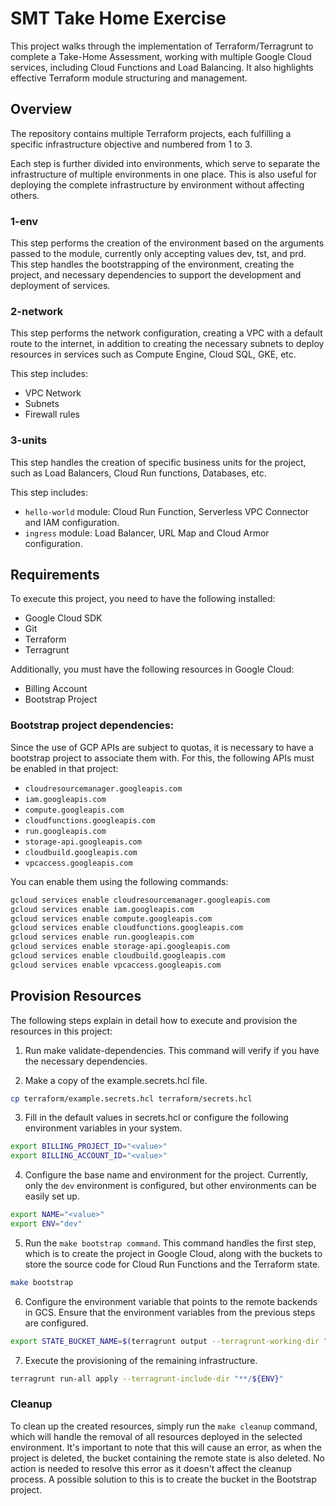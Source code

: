 # SMT Take Home Exercise
This project walks through the implementation of Terraform/Terragrunt to complete a Take-Home Assessment, working with multiple Google Cloud services, including Cloud Functions and Load Balancing. It also highlights effective Terraform module structuring and management.

## Overview
The repository contains multiple Terraform projects, each fulfilling a specific infrastructure objective and numbered from 1 to 3.

Each step is further divided into environments, which serve to separate the infrastructure of multiple environments in one place. This is also useful for deploying the complete infrastructure by environment without affecting others.

### 1-env
This step performs the creation of the environment based on the arguments passed to the module, currently only accepting values dev, tst, and prd. This step handles the bootstrapping of the environment, creating the project, and necessary dependencies to support the development and deployment of services.

### 2-network
This step performs the network configuration, creating a VPC with a default route to the internet, in addition to creating the necessary subnets to deploy resources in services such as Compute Engine, Cloud SQL, GKE, etc.

This step includes:
- VPC Network
- Subnets
- Firewall rules

### 3-units
This step handles the creation of specific business units for the project, such as Load Balancers, Cloud Run functions, Databases, etc.

This step includes:
- `hello-world` module: Cloud Run Function, Serverless VPC Connector and IAM configuration.
- `ingress` module: Load Balancer, URL Map and Cloud Armor configuration.

## Requirements
To execute this project, you need to have the following installed:
- Google Cloud SDK
- Git
- Terraform
- Terragrunt

Additionally, you must have the following resources in Google Cloud:
- Billing Account
- Bootstrap Project

### Bootstrap project dependencies:
Since the use of GCP APIs are subject to quotas, it is necessary to have a bootstrap project to associate them with. For this, the following APIs must be enabled in that project:
- `cloudresourcemanager.googleapis.com`
- `iam.googleapis.com`
- `compute.googleapis.com`
- `cloudfunctions.googleapis.com`
- `run.googleapis.com`
- `storage-api.googleapis.com`
- `cloudbuild.googleapis.com`
- `vpcaccess.googleapis.com`

You can enable them using the following commands:
```bash
gcloud services enable cloudresourcemanager.googleapis.com
gcloud services enable iam.googleapis.com
gcloud services enable compute.googleapis.com
gcloud services enable cloudfunctions.googleapis.com
gcloud services enable run.googleapis.com
gcloud services enable storage-api.googleapis.com
gcloud services enable cloudbuild.googleapis.com
gcloud services enable vpcaccess.googleapis.com
```

## Provision Resources
The following steps explain in detail how to execute and provision the resources in this project:

1. Run make validate-dependencies. This command will verify if you have the necessary dependencies.

2. Make a copy of the example.secrets.hcl file.
```bash
cp terraform/example.secrets.hcl terraform/secrets.hcl
```

3. Fill in the default values in secrets.hcl or configure the following environment variables in your system.
```bash
export BILLING_PROJECT_ID="<value>"
export BILLING_ACCOUNT_ID="<value>"
```

4. Configure the base name and environment for the project. Currently, only the `dev` environment is configured, but other environments can be easily set up.
```bash
export NAME="<value>"
export ENV="dev"
```

5. Run the `make bootstrap command`. This command handles the first step, which is to create the project in Google Cloud, along with the buckets to store the source code for Cloud Run Functions and the Terraform state.
```bash
make bootstrap
```

6. Configure the environment variable that points to the remote backends in GCS. Ensure that the environment variables from the previous steps are configured.
```bash
export STATE_BUCKET_NAME=$(terragrunt output --terragrunt-working-dir "terraform/1-env/${ENV}" -raw terraform_state_bucket_name)
```

7. Execute the provisioning of the remaining infrastructure.
```bash
terragrunt run-all apply --terragrunt-include-dir "**/${ENV}"
```

### Cleanup
To clean up the created resources, simply run the `make cleanup` command, which will handle the removal of all resources deployed in the selected environment. It's important to note that this will cause an error, as when the project is deleted, the bucket containing the remote state is also deleted. No action is needed to resolve this error as it doesn't affect the cleanup process. A possible solution to this is to create the bucket in the Bootstrap project.
